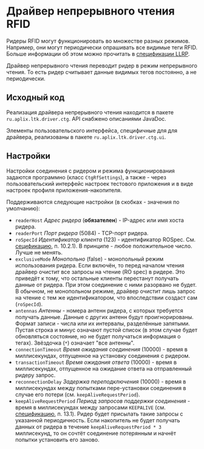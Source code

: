 Драйвер непрерывного чтения RFID
================================

Ридеры RFID могут функционировать во множестве разных режимов. Например, они
могут периодически опрашивать все видимые теги RFID. Больше информации об этом
можно прочитать в [спецификации LLRP][llrp].

Драйвер непрерывного чтения переводит ридер в режим непрерывного чтения. То есть
ридер считывает данные видимых тегов постоянно, а не периодически.


[llrp]: http://www.gs1.org/gsmp/kc/epcglobal/llrp/llrp_1_0_1-standard-20070813.pdf


Исходный код
------------

Реализация драйвера непрерывного чтения находится в пакете
`ru.aplix.ltk.driver.ctg`. API снабжено описаниями JavaDoc.

Элементы пользовательского интерфейса, специфичные для для драйвера, реализованы
в пакете `ru.aplix.ltk.driver.ctg.ui`.


Настройки
---------

Настройки соединения с ридером и режима функционирования задаются программно
(класс `CtgRfSettings`), а также - через пользовательский интерфейс настроек
тестового приложения и в виде настроек профиля приложения-накопителя.

Поддерживаются следующие настройки (в скобках - значения по умолчанию):

- `readerHost` _Адрес ридера_ (**обязателен**) - IP-адрес или имя хоста ридера.
- `readerPort` _Порт ридера_ (5084) - TCP-порт ридера.
- `roSpecId` _Идентификатор клиента_ (123) - идентификатор ROSpec.
  См. [сецификацию][llrp], п. 10.2.1). В принципе - любое положительное число.
  Лучше не менять.
- `exclusiveMode` _Монопольно_ (false) - монопольный режим использования ридера.
  Если включён, то перед началом чтения драйвер очистит все запросы на чтение
  (RO spec) в ридере. Это приведёт к тому, что остальные клиенты перестанут
  получать данные от ридера. При этом соединение с ними разорвано не будет.
  В обычном, не монопольном режиме, драйвер очистит лишь запрос на чтение с
  тем же идентификатором, что впоследствии создаст сам (`roSpecId`).
- `antennas` _Антенны_ - номера антенн ридера, с которых требуется получать
  данные. Данные с других антенн будут проигнорированы. Формат записи - числа
  или их интервалы, разделённые запятыми. Пустая строка и минус означают
  пустой список (в этом случае будет обновляться состояние, но не будет
  получаться информация о тегах). Звёздочка (`*`) означает "все антенны".
- `connectionTimeout` _Время ожидания соединения_ (10000) - время в
  миллисекундах, отпущенное на установку соединения с ридером.
- `transactionTimeout` _Время ожидания ответа_ (10000) - время в миллисекундах,
  отпущенное на ожидание ответа на отправленный ридеру запрос.
- `reconnectionDelay` _Задержка переподключения_ (10000) - время в миллисекундах
  между попытками пере-установки соединения в случае его потери
  (см. `keepAliveRequestPeriod`).
- `keepAliveRequestPeriod` _Период запросов поддержки соединения_ - время в
  миллисекундах между запросами `KEEPALIVE` (см. [спецификацию][llrp], п. 13.1).
  Ридер будет присылать такие запросы с указанной периодичность. Если накопитель
  не будет получать данных от ридера в течение `keepAliveRequestPeriod * 3`
  миллисекунд, то он сочтёт соединение потерянным и начнёт попытки установить
  его заново.
